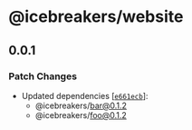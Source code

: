 # @icebreakers/website

## 0.0.1

### Patch Changes

- Updated dependencies [[`e661ecb`](https://github.com/sonofmagic/monorepo-template/commit/e661ecb05176dddb3c58df21ff2a28b36c4867ba)]:
  - @icebreakers/bar@0.1.2
  - @icebreakers/foo@0.1.2
